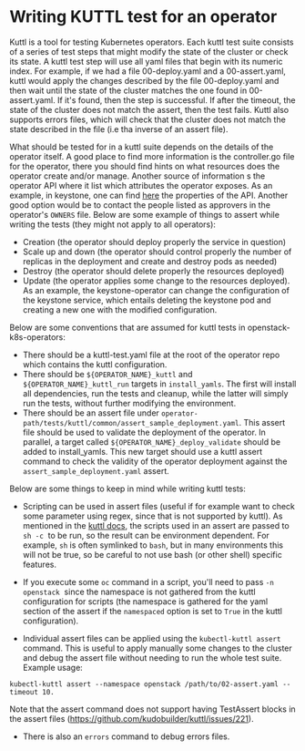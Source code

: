 Writing KUTTL test for an operator
==================================

Kuttl is a tool for testing Kubernetes operators. Each kuttl test suite
consists of a series of test steps that might modify the state of the cluster
or check its state. A kuttl test step will use all yaml files that begin with
its numeric index. For example, if we had a file 00-deploy.yaml and
a 00-assert.yaml, kuttl would apply the changes described by the file
00-deploy.yaml and then wait until the state of the cluster matches the one
found in 00-assert.yaml. If it's found, then the step is successful. If after
the timeout, the state of the cluster does not match the assert, then the test
fails. Kuttl also supports errors files, which will check that the cluster does
not match the state described in the file (i.e tha inverse of an assert file).

What should be tested for in a kuttl suite depends on the details of the
operator itself. A good place to find more information is the controller.go
file for the operator, there you should find
hints on what resources does the operator create and/or manage. Another source
of information s the operator API where it list which attributes the operator 
exposes. As an example, in keystone, one can find [here](https://github.com/openstack-k8s-operators/keystone-operator/blob/main/api/bases/keystone.openstack.org_keystoneapis.yaml) the properties of the API. Another good option would be to contact the people
listed as approvers in the operator's `OWNERS` file. Below are some example of
things to assert while writing the tests (they might not apply to all operators):

* Creation (the operator should deploy properly the service in question)
* Scale up and down (the operator should control properly the number of
replicas in the deployment and create and destroy pods as needed)
* Destroy (the operator should delete properly the resources deployed)
* Update (the operator applies some change to the resources deployed). As
an example, the keystone-operator can change the configuration of the
keystone service, which entails deleting the keystone pod and creating
a new one with the modified configuration.

Below are some conventions that are assumed for kuttl tests in
openstack-k8s-operators:

* There should be a kuttl-test.yaml file at the root of the operator
repo which contains the kuttl configuration.
* There should be `${OPERATOR_NAME}_kuttl` and `${OPERATOR_NAME}_kuttl_run` targets in `install_yamls`. The first will install all dependencies, run the  tests and cleanup, while the latter will simply run the tests, without further modifying the environment.
* There should be an assert file under
`operator-path/tests/kuttl/common/assert_sample_deployment.yaml`.
This assert file should be used to validate the deployment
of the operator. In parallel, a target called `${OPERATOR_NAME}_deploy_validate`
should be added to install_yamls. This new target should use a kuttl assert
command to check the validity of the operator deployment
against the `assert_sample_deployment.yaml` assert.

Below are some things to keep in mind while writing kuttl tests:

* Scripting can be used in assert files (useful if for example want to check some
parameter using regex, since that is not supported by kuttl). As
mentioned in the [kuttl docs](https://kuttl.dev/docs/testing/steps.html#shell-scripts), 
the scripts used in an assert are passed to `sh -c`  to be
run, so the result can be environment dependent. For example, `sh` is often
symlinked to `bash`, but in many environments this will not be true, so be
careful to not use bash (or other shell) specific features.

* If you execute some `oc` command in a script, you'll need to pass `-n openstack` 
since the namespace is not gathered from the kuttl configuration for scripts
(the namespace is gathered for the yaml section of the assert if the `namespaced` option
is set to `True` in the kuttl configuration).

* Individual assert files can be applied using the `kubectl-kuttl assert` command.
This is useful to apply manually some changes to the cluster and debug the
assert file without needing to run the whole test suite. Example usage:
```
kubectl-kuttl assert --namespace openstack /path/to/02-assert.yaml --timeout 10.
```
Note that the assert command does not support having TestAssert blocks in the assert files (https://github.com/kudobuilder/kuttl/issues/221).

* There is also an `errors` command to debug errors files.
